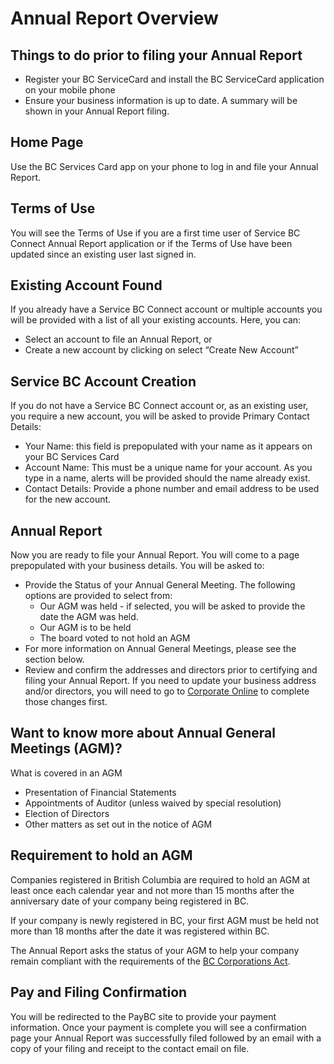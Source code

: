 # Annual Report Overview

## Things to do prior to filing your Annual Report
- Register your BC ServiceCard and install the BC ServiceCard application on your mobile phone
- Ensure your business information is up to date. A summary will be shown in your Annual Report filing.

## Home Page
Use the BC Services Card app on your phone to log in and file your Annual Report.

## Terms of Use
You will see the Terms of Use if you are a first time user of Service BC Connect Annual Report application or if the Terms of Use have been updated since an existing user last signed in. 

## Existing Account Found
If you already have a Service BC Connect account or multiple accounts you will be provided with a  list of all your existing accounts. Here, you can:
- Select an account to file an Annual Report, or
- Create a new account by clicking on select “Create New Account”

## Service BC Account Creation
If you do not have a Service BC Connect account or, as an existing user, you require a new account, you will be asked to provide Primary Contact Details:
- Your Name: this field is prepopulated with your name as it appears on your BC Services Card
- Account Name: This must be a unique name for your account. As you type in a name, alerts will be provided should the name already exist.
- Contact Details: Provide a phone number and email address to be used for the new account.

## Annual Report
Now you are ready to file your Annual Report. You will come to a page prepopulated with your business details. You will be asked to:
- Provide the Status of your Annual General Meeting. The following options are provided to select from: 
  - Our AGM was held - if selected, you will be asked to provide the date the AGM was held.
  - Our AGM is to be held
  - The board voted to not hold an AGM
- For more information on Annual General Meetings, please see the section below.
- Review and confirm the addresses and directors prior to certifying and filing your Annual Report. If you need to update your business address and/or directors, you will need to go to <a href="https://www.corporateonline.gov.bc.ca" target="_blank">Corporate Online</a> to complete those changes first.

## Want to know more about Annual General Meetings (AGM)?
What is covered in an AGM
- Presentation of Financial Statements
- Appointments of Auditor (unless waived by special resolution)
- Election of Directors
- Other matters as set out in the notice of AGM

## Requirement to hold an AGM
Companies registered in British Columbia are required to hold an AGM at least once each calendar year and not more than 15 months after the anniversary date of your company being registered in BC.
 
If your company is newly registered in BC, your first AGM must be held not more than 18 months after the date it was registered within BC.

The Annual Report asks the status of your AGM to help your company remain compliant with the requirements of the <a href="https://www.bclaws.gov.bc.ca/civix/document/id/complete/statreg/02057_00_multi" target="_blank"> BC Corporations Act</a>.

## Pay and Filing Confirmation
You will be redirected to the PayBC site to provide your payment information. Once your payment is complete you will see a confirmation page your Annual Report was successfully filed followed by an email with a copy of your filing and receipt to the contact email on file.
